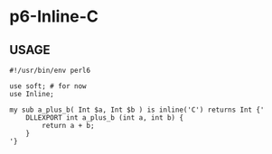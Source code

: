 p6-Inline-C
===========

USAGE
-----

    #!/usr/bin/env perl6

    use soft; # for now
    use Inline;
    
    my sub a_plus_b( Int $a, Int $b ) is inline('C') returns Int {'
        DLLEXPORT int a_plus_b (int a, int b) {
            return a + b;
        }
    '}
